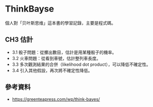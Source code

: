 # ThinkBayse

個人對「贝叶斯思维」這本書的學習記錄，主要是程式碼。

## CH3 估計

- 3.1 骰子問題：從擲出數目，估計是用某種骰子的機率。
- 3.2 火車問題：從看到車號，估計整列車長度。
- 3.3 多次觀測結果的合併（likelihood dot product），可以降低不確定性。
- 3.4 引入其他假設，再次將不確定性降低。

## 參考資料

- <https://greenteapress.com/wp/think-bayes/>